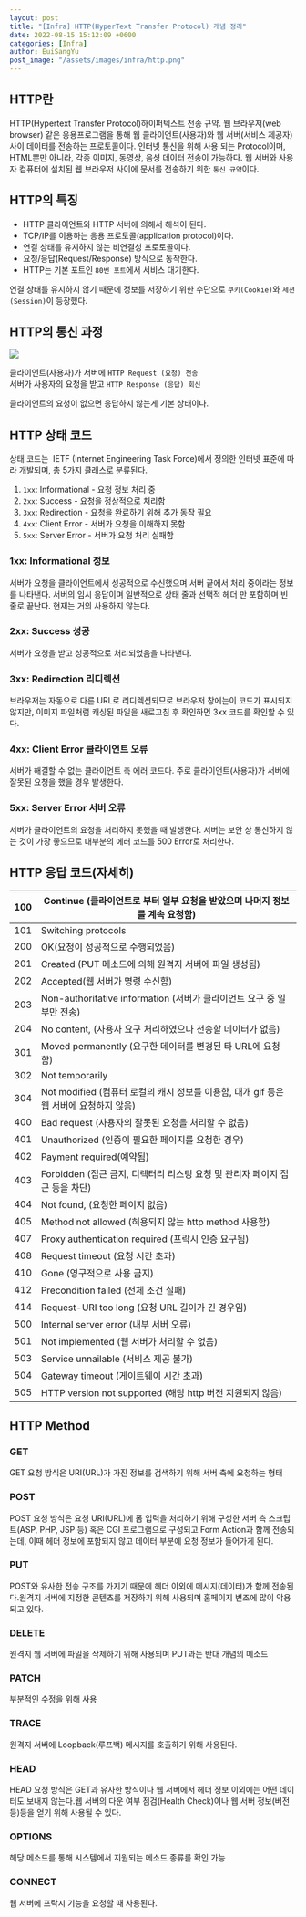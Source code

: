 ```yaml
---
layout: post
title: "[Infra] HTTP(HyperText Transfer Protocol) 개념 정리"
date: 2022-08-15 15:12:09 +0600
categories: [Infra]
author: EuiSangYu
post_image: "/assets/images/infra/http.png"
---
```


## HTTP란

HTTP(Hypertext Transfer Protocol)하이퍼텍스트 전송 규약. 웹 브라우저(web browser) 같은 응용프로그램을 통해 웹 클라이언트(사용자)와 웹 서버(서비스 제공자) 사이 데이터를 전송하는 프로토콜이다. 인터넷 통신을 위해 사용 되는 Protocol이며, HTML뿐만 아니라, 각종 이미지, 동영상, 음성 데이터 전송이 가능하다. 웹 서버와 사용자 컴퓨터에 설치된 웹 브라우저 사이에 문서를 전송하기 위한 `통신 규약`이다.

## HTTP의 특징

-   HTTP 클라이언트와 HTTP 서버에 의해서 해석이 된다.
-   TCP/IP를 이용하는 응용 프로토콜(application protocol)이다.
-   연결 상태를 유지하지 않는 비연결성 프로토콜이다.
-   요청/응답(Request/Response) 방식으로 동작한다.
-   HTTP는 기본 포트인 `80번 포트`에서 서비스 대기한다.

연결 상태를 유지하지 않기 때문에 정보를 저장하기 위한 수단으로 `쿠키(Cookie)`와 `세션(Session)`이 등장했다.

## HTTP의 통신 과정

![](https://velog.velcdn.com/images/clothes/post/3407ca34-53d2-4ae3-9396-804de492cf7b/image.png)


클라이언트(사용자)가 서버에 `HTTP Request (요청) 전송`  
서버가 사용자의 요청을 받고 `HTTP Response (응답) 회신`

클라이언트의 요청이 없으면 응답하지 않는게 기본 상태이다.

## HTTP 상태 코드

상태 코드는  IETF (Internet Engineering Task Force)에서 정의한 인터넷 표준에 따라 개발되며, 총 5가지 클래스로 분류된다.

1.  `1xx`: Informational - 요청 정보 처리 중
2.  `2xx`: Success - 요청을 정상적으로 처리함
3.  `3xx`: Redirection - 요청을 완료하기 위해 추가 동작 필요
4.  `4xx`: Client Error - 서버가 요청을 이해하지 못함
5.  `5xx`: Server Error - 서버가 요청 처리 실패함

### 1xx: Informational 정보

서버가 요청을 클라이언트에서 성공적으로 수신했으며 서버 끝에서 처리 중이라는 정보를 나타낸다. 서버의 임시 응답이며 일반적으로 상태 줄과 선택적 헤더 만 포함하며 빈 줄로 끝난다. 현재는 거의 사용하지 않는다.

### 2xx: Success 성공

서버가 요청을 받고 성공적으로 처리되었음을 나타낸다.

### 3xx: Redirection 리디렉션

브라우저는 자동으로 다른 URL로 리디렉션되므로 브라우저 창에는이 코드가 표시되지 않지만, 이미지 파일처럼 캐싱된 파일을 새로고침 후 확인하면 3xx 코드를 확인할 수 있다.

### 4xx: Client Error 클라이언트 오류

서버가 해결할 수 없는 클라이언트 측 에러 코드다. 주로 클라이언트(사용자)가 서버에 잘못된 요청을 했을 경우 발생한다.

### 5xx: Server Error 서버 오류

서버가 클라이언트의 요청을 처리하지 못했을 때 발생한다. 서버는 보안 상 통신하지 않는 것이 가장 좋으므로 대부분의 에러 코드를 500 Error로 처리한다.

## HTTP 응답 코드(자세히)

| 100 | Continue (클라이언트로 부터 일부 요청을 받았으며 나머지 정보를 계속 요청함) |
| --- | --- |
| 101 | Switching protocols |
| 200 | OK(요청이 성공적으로 수행되었음) |
| 201 | Created (PUT 메소드에 의해 원격지 서버에 파일 생성됨) |
| 202 | Accepted(웹 서버가 명령 수신함) |
| 203 | Non-authoritative information (서버가 클라이언트 요구 중 일부만 전송) |
| 204 | No content, (사용자 요구 처리하였으나 전송할 데이터가 없음) |
| 301 | Moved permanently (요구한 데이터를 변경된 타 URL에 요청함) |
| 302 | Not temporarily |
| 304 | Not modified (컴퓨터 로컬의 캐시 정보를 이용함, 대개 gif 등은 웹 서버에 요청하지 않음) |
| 400 | Bad request (사용자의 잘못된 요청을 처리할 수 없음) |
| 401 | Unauthorized (인증이 필요한 페이지를 요청한 경우) |
| 402 | Payment required(예약됨) |
| 403 | Forbidden (접근 금지, 디렉터리 리스팅 요청 및 관리자 페이지 접근 등을 차단) |
| 404 | Not found, (요청한 페이지 없음) |
| 405 | Method not allowed (혀용되지 않는 http method 사용함) |
| 407 | Proxy authentication required (프락시 인증 요구됨) |
| 408 | Request timeout (요청 시간 초과) |
| 410 | Gone (영구적으로 사용 금지) |
| 412 | Precondition failed (전체 조건 실패) |
| 414 | Request-URI too long (요청 URL 길이가 긴 경우임) |
| 500 | Internal server error (내부 서버 오류) |
| 501 | Not implemented (웹 서버가 처리할 수 없음) |
| 503 | Service unnailable (서비스 제공 불가) |
| 504 | Gateway timeout (게이트웨이 시간 초과) |
| 505 | HTTP version not supported (해당 http 버전 지원되지 않음) |

## HTTP Method

### GET

GET 요청 방식은 URI(URL)가 가진 정보를 검색하기 위해 서버 측에 요청하는 형태

### POST

POST 요청 방식은 요청 URI(URL)에 폼 입력을 처리하기 위해 구성한 서버 측 스크립트(ASP, PHP, JSP 등) 혹은 CGI 프로그램으로 구성되고 Form Action과 함께 전송되는데, 이때 헤더 정보에 포함되지 않고 데이터 부분에 요청 정보가 들어가게 된다. 

### PUT

POST와 유사한 전송 구조를 가지기 때문에 헤더 이외에 메시지(데이터)가 함께 전송된다.원격지 서버에 지정한 콘텐츠를 저장하기 위해 사용되며 홈페이지 변조에 많이 악용되고 있다.

### DELETE

원격지 웹 서버에 파일을 삭제하기 위해 사용되며 PUT과는 반대 개념의 메소드

### PATCH

부분적인 수정을 위해 사용

### TRACE

원격지 서버에 Loopback(루프백) 메시지를 호출하기 위해 사용된다. 

### HEAD

HEAD 요청 방식은 GET과 유사한 방식이나 웹 서버에서 헤더 정보 이외에는 어떤 데이터도 보내지 않는다.웹 서버의 다운 여부 점검(Health Check)이나 웹 서버 정보(버전 등)등을 얻기 위해 사용될 수 있다. 

### OPTIONS

해당 메소드를 통해 시스템에서 지원되는 메소드 종류를 확인 가능

### CONNECT

웹 서버에 프락시 기능을 요청할 때 사용된다.